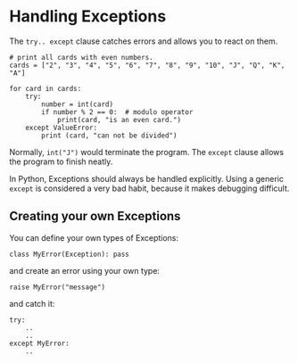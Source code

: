 
# Handling Exceptions

The `try.. except` clause catches errors and allows you to react on them.

    # print all cards with even numbers.
    cards = ["2", "3", "4", "5", "6", "7", "8", "9", "10", "J", "Q", "K", "A"]

    for card in cards:
        try:
            number = int(card)
            if number % 2 == 0:  # modulo operator
                print(card, "is an even card.")
        except ValueError:
            print (card, "can not be divided")

Normally, `int("J")` would terminate the program. The `except` clause allows the program to finish neatly.

In Python, Exceptions should always be handled explicitly. Using a generic `except` is considered a very bad habit, because it makes debugging difficult.


## Creating your own Exceptions

You can define your own types of Exceptions:

    class MyError(Exception): pass

and create an error using your own type:

    raise MyError("message")

and catch it:

    try:
        ..
        ..
    except MyError:
        ..